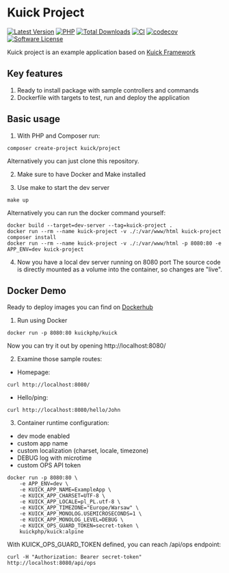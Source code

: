 # Kuick Project
[![Latest Version](https://img.shields.io/github/release/milejko/kuick-project.svg?cacheSeconds=14400)](https://github.com/milejko/kuick-project-project/releases)
[![PHP](https://img.shields.io/badge/PHP-8.2%20|%208.3%20|%208.4-blue?logo=php&cacheSeconds=3600)](https://www.php.net)
[![Total Downloads](https://img.shields.io/packagist/dt/kuick/project.svg?cacheSeconds=14400)](https://packagist.org/packages/kuick/project)
[![CI](https://github.com/milejko/kuick-project/actions/workflows/ci.yml/badge.svg)](https://github.com/milejko/kuick-project/actions/workflows/ci.yml)
[![codecov](https://codecov.io/gh/milejko/kuick-project/graph/badge.svg?token=80QEBDHGPH)](https://codecov.io/gh/milejko/kuick-project)
[![Software License](https://img.shields.io/badge/license-MIT-brightgreen.svg?cacheSeconds=14400)](LICENSE)

Kuick project is an example application based on [Kuick Framework](https://github.com/milejko/kuick-framework)

## Key features
1. Ready to install package with sample controllers and commands
2. Dockerfile with targets to test, run and deploy the application

## Basic usage
1. With PHP and Composer run:
```
composer create-project kuick/project
```
Alternatively you can just clone this repository.

2. Make sure to have Docker and Make installed

3. Use make to start the dev server
```
make up
```
Alternatively you can run the docker command yourself:
```
docker build --target=dev-server --tag=kuick-project .
docker run --rm --name kuick-project -v ./:/var/www/html kuick-project composer install
docker run --rm --name kuick-project -v ./:/var/www/html -p 8080:80 -e APP_ENV=dev kuick-project
```

4. Now you have a local dev server running on 8080 port
The source code is directly mounted as a volume into the container, so changes are "live".

## Docker Demo
Ready to deploy images you can find on [Dockerhub](https://hub.docker.com/r/kuickphp/kuick/tags)

1. Run using Docker
```
docker run -p 8080:80 kuickphp/kuick
```
Now you can try it out by opening http://localhost:8080/<br>

2. Examine those sample routes:
- Homepage:
```
curl http://localhost:8080/
```
- Hello/ping:
```
curl http://localhost:8080/hello/John
```

3. Container runtime configuration:
- dev mode enabled
- custom app name
- custom localization (charset, locale, timezone)
- DEBUG log with microtime
- custom OPS API token
```
docker run -p 8080:80 \
    -e APP_ENV=dev \
    -e KUICK_APP_NAME=ExampleApp \
    -e KUICK_APP_CHARSET=UTF-8 \
    -e KUICK_APP_LOCALE=pl_PL.utf-8 \
    -e KUICK_APP_TIMEZONE="Europe/Warsaw" \
    -e KUICK_APP_MONOLOG.USEMICROSECONDS=1 \
    -e KUICK_APP_MONOLOG_LEVEL=DEBUG \
    -e KUICK_OPS_GUARD_TOKEN=secret-token \
    kuickphp/kuick:alpine
```
With KUICK_OPS_GUARD_TOKEN defined, you can reach /api/ops endpoint:
```
curl -H "Authorization: Bearer secret-token" http://localhost:8080/api/ops
```
